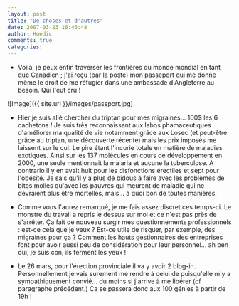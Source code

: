 ```yaml
---
layout: post
title: "De choses et d'autres"
date: 2007-03-23 16:46:48
author: Hoedic
comments: true
categories: 
---
```



- Voilà, je peux enfin traverser les frontières du monde mondial en tant que Canadien ; j'ai reçu (par la poste) mon passeport qui me donne même le droit de me réfugier dans une ambassade d'Angleterre au besoin. Qui l'eut cru !

![Image]({{ site.url }}/images/passport.jpg)


-  Hier je suis allé chercher du triptan pour mes migraines... 100$ les 6 cachetons ! Je suis très reconnaissant aux labos phamaceutiques d'améliorer ma qualité de vie notamment grâce aux Losec (et peut-être grâce au triptan, une découverte récente) mais les prix imposés me laissent sur le cul. Le pire étant l'incurie totale en matière de maladies exotiques. Ainsi sur les 137 molécules en cours de développement en 2000, une seule mentionnait la malaria et aucune la tuberculose. A contrario il y en avait huit pour les disfonctions érectiles et sept pour l'obésité. Je sais qu'il y a plus de bidous à faire avec les problèmes de bites molles qu'avec les pauvres qui meurent de maladie qui ne devraient plus être mortelles, mais... à quoi bon de toutes manières.

-  Comme vous l'aurez remarqué, je me fais assez discret ces temps-ci. Le monstre du travail a repris le dessus sur moi et ce n'est pas près de s'arrêter. Ça fait de nouveau surgir mes questionnements professionnels : est-ce cela que je veux ? Est-ce utile de risquer, par exemple, des migraines pour ça ? Comment les hauts gestionnaires des entreprises font pour avoir aussi peu de considération pour leur personnel... ah ben oui, je suis con, ils ferment les yeux !

-  Le 26 mars, pour l'érection provinciale il va y avoir 2 blog-in. Personnellement je vais surement me rendre à celui de  puisqu'elle m'y a sympathiquement convié... du moins si j'arrive à me libérer (cf paragraphe précédent.) Ça se passera donc aux 100 génies à partir de 19h !